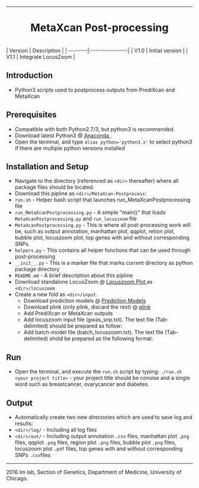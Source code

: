 --------------------------------------------------------------------------------

<h1 style="text-align: center;" markdown="1"> MetaXcan Post-processing </h1>
<br> 
| Version | Description     |
| --------|:---------------:|
| V1.0    | Initial version |
| V1.1    | Integrate LocusZoom |

## Introduction 
+ Python3 scripts used to postprocess outputs from PrediXcan and MetaXcan

## Prerequisites
+ Compatible with both Python2.7/3, but python3 is recommended.    
+ Download latest Python3 @ <a href="https://www.continuum.io/downloads"> Anaconda </a>. 
+ Open the terminal, and type `alias python='python3.x'` to select python3 if there are multiple python versions installed     

## Installation and Setup 
+ Navigate to the directory (referenced as `<dir>` thereafter) where all package files should be located. 
+ Download this pipline as `<dir>/MetaXcan-Postprocess`:  
 + `run.sh` - Helper bash script that launches run_MetaXcanPostprocessing file 
 + `run_MetaXcanPostprocessing.py` - A simple "main()" that loads `MetaXcanPostprocessing.py` and `run_locuszoom` file
 + `MetaXcanPostprocessing.py` - This is where all post-processing work will be, such as output annotation, manhattan plot, qqplot, retion plot, bubble plot, locuszoom plot, top genes with and without corresponding SNPs.   
 + `helpers.py` - This contains all helper functions that can be used through post-processing   
 + `__init__.py` - This is a marker file that marks current directory as python package directory 
 + `README.md` - A brief description about this pipline 
+ Download standalone LocusZoom @ <a href = "http://genome.sph.umich.edu/wiki/LocusZoom_Standalone"> Locuszoom Plot </a> as `<dir>/locuszoom`
+ Create a new fold as `<dir>/input`. 
  + Download prediction models @ <a href = "http://hakyimlab.org/predictdb/"> Prediction Models </a>
  + Download plink (only plink, discard the rest) @ <a href = "http://pngu.mgh.harvard.edu/~purcell/plink/"> plink </a> 
  + Add PrediXcan or MetaXcan outputs 
  + Add locuszoom input file (gwas_snp.txt). The text file (Tab-delimited) should be prepared as follow: 
  + Add batch-model file (batch_locuszoom.txt). The text file (Tab-delimited) shold be prepared as the following format: 


## Run 
+ Open the terminal, and execute the `run.sh` script by typing:
 ```./run.sh <your project title>``` - your project title should be consise and a single word such as breastcancer, ovarycancer and diabetes. 

## Output 
+ Automatically create two new directories which are used to save log and results: 
 + `<dir>/log/` - Including all log files 
 + `<dir>/out/` - Including output annotation `.csv` files, manhattan plot `.png` files, qqplot `.png` files, region plot `.png` files, bubble plot `.png` files, locuszoom plot `.pdf` files, top genes with and without corresponding SNPs `.csv`files


--------------------------------------------------------------------------------

2016 Im lab, Section of Genetics, Department of Medicine, University of Chicago. 
